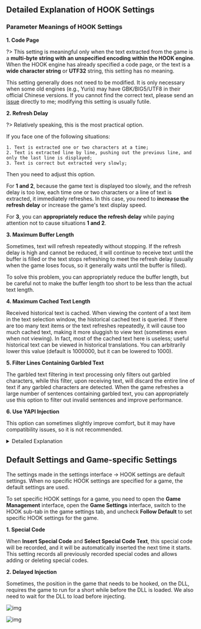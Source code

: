 ## Detailed Explanation of HOOK Settings

### Parameter Meanings of HOOK Settings

**1. Code Page**

?> This setting is meaningful only when the text extracted from the game is a **multi-byte string with an unspecified encoding within the HOOK engine**. When the HOOK engine has already specified a code page, or the text is a **wide character string** or **UTF32** string, this setting has no meaning.

This setting generally does not need to be modified. It is only necessary when some old engines (e.g., Yuris) may have GBK/BIG5/UTF8 in their official Chinese versions. If you cannot find the correct text, please send an [issue](https://lunatranslator.org/Resource/game_support) directly to me; modifying this setting is usually futile.

**2. Refresh Delay**

?> Relatively speaking, this is the most practical option.

If you face one of the following situations:

    1. Text is extracted one or two characters at a time;
    2. Text is extracted line by line, pushing out the previous line, and only the last line is displayed;
    3. Text is correct but extracted very slowly;

Then you need to adjust this option.

For **1 and 2**, because the game text is displayed too slowly, and the refresh delay is too low, each time one or two characters or a line of text is extracted, it immediately refreshes. In this case, you need to **increase the refresh delay** or increase the game's text display speed.

For **3**, you can **appropriately reduce the refresh delay** while paying attention not to cause situations **1 and 2**.

**3. Maximum Buffer Length**

Sometimes, text will refresh repeatedly without stopping. If the refresh delay is high and cannot be reduced, it will continue to receive text until the buffer is filled or the text stops refreshing to meet the refresh delay (usually when the game loses focus, so it generally waits until the buffer is filled).

To solve this problem, you can appropriately reduce the buffer length, but be careful not to make the buffer length too short to be less than the actual text length.

**4. Maximum Cached Text Length**

Received historical text is cached. When viewing the content of a text item in the text selection window, the historical cached text is queried. If there are too many text items or the text refreshes repeatedly, it will cause too much cached text, making it more sluggish to view text (sometimes even when not viewing). In fact, most of the cached text here is useless; useful historical text can be viewed in historical translations. You can arbitrarily lower this value (default is 1000000, but it can be lowered to 1000).

**5. Filter Lines Containing Garbled Text**

The garbled text filtering in text processing only filters out garbled characters, while this filter, upon receiving text, will discard the entire line of text if any garbled characters are detected. When the game refreshes a large number of sentences containing garbled text, you can appropriately use this option to filter out invalid sentences and improve performance.

**6. Use YAPI Injection**

This option can sometimes slightly improve comfort, but it may have compatibility issues, so it is not recommended.

<details>
  <summary>Detailed Explanation</summary>
When injecting a DLL into a game, the process injecting the DLL and the process being injected usually need to have the same bitness.

To solve this problem, Luna generally uses shareddllproxy32 and shareddllproxy64 to inject DLLs into games of different bitness.

However, when this proxy process runs, it may be intercepted by antivirus software for a while, causing stuttering or failure to run and needing to run again. In this case, you can use YAPI to directly use the main process of Luna for DLL injection.

In YAPI, if the game process and the Luna process have the same bitness, it will inject normally; if the bitness is different, it will use a special shellcode to achieve injection. This is also one reason why LunaHost32.dll is more likely to be detected by antivirus software.

Using YAPI injection is relatively smoother. However, it may be incompatible on ARM tablets.

When Luna runs with low privileges and the game runs with administrator privileges, this option will be ineffective, and it will fall back to the original mode and request permissions for injection.
</details>

## Default Settings and Game-specific Settings

The settings made in the settings interface -> HOOK settings are default settings. When no specific HOOK settings are specified for a game, the default settings are used.

To set specific HOOK settings for a game, you need to open the **Game Management** interface, open the **Game Settings** interface, switch to the HOOK sub-tab in the game settings tab, and uncheck **Follow Default** to set specific HOOK settings for the game.

**1. Special Code**

When **Insert Special Code** and **Select Special Code Text**, this special code will be recorded, and it will be automatically inserted the next time it starts. This setting records all previously recorded special codes and allows adding or deleting special codes.

**2. Delayed Injection**

Sometimes, the position in the game that needs to be hooked, on the DLL, requires the game to run for a short while before the DLL is loaded. We also need to wait for the DLL to load before injecting.

![img](https://image.lunatranslator.org/zh/gamesettings/1.jpg)

![img](https://image.lunatranslator.org/zh/gamesettings/2.jpg)